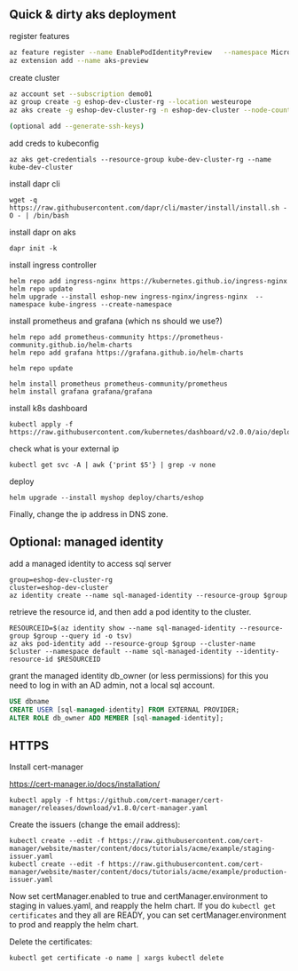 ## Quick & dirty aks deployment

register features

```sh
az feature register --name EnablePodIdentityPreview   --namespace Microsoft.ContainerService
az extension add --name aks-preview
```

create cluster
```sh
az account set --subscription demo01
az group create -g eshop-dev-cluster-rg --location westeurope
az aks create -g eshop-dev-cluster-rg -n eshop-dev-cluster --node-count 1 --location westeurope --enable-pod-identity --network-plugin azure

(optional add --generate-ssh-keys)
```

add creds to kubeconfig

```shell
az aks get-credentials --resource-group kube-dev-cluster-rg --name kube-dev-cluster  
```

install dapr cli

```shell
wget -q https://raw.githubusercontent.com/dapr/cli/master/install/install.sh -O - | /bin/bash
```

install dapr on aks

```shell
dapr init -k
```

install ingress controller

```shell
helm repo add ingress-nginx https://kubernetes.github.io/ingress-nginx
helm repo update
helm upgrade --install eshop-new ingress-nginx/ingress-nginx  --namespace kube-ingress --create-namespace
```

install prometheus and grafana (which ns should we use?)

```shell
helm repo add prometheus-community https://prometheus-community.github.io/helm-charts
helm repo add grafana https://grafana.github.io/helm-charts

helm repo update

helm install prometheus prometheus-community/prometheus
helm install grafana grafana/grafana
```

install k8s dashboard

```shell
kubectl apply -f https://raw.githubusercontent.com/kubernetes/dashboard/v2.0.0/aio/deploy/recommended.yaml
```

check what is your external ip

```shell
kubectl get svc -A | awk {'print $5'} | grep -v none
```


deploy

```shell
helm upgrade --install myshop deploy/charts/eshop 
```

Finally, change the ip address in DNS zone.

## Optional: managed identity

add a managed identity to access sql server

```shell
group=eshop-dev-cluster-rg
cluster=eshop-dev-cluster
az identity create --name sql-managed-identity --resource-group $group 
```

retrieve the resource id, and then add a pod identity to the cluster. 

```shell
RESOURCEID=$(az identity show --name sql-managed-identity --resource-group $group --query id -o tsv)
az aks pod-identity add --resource-group $group --cluster-name $cluster --namespace default --name sql-managed-identity --identity-resource-id $RESOURCEID
```

grant the managed identity db_owner (or less permissions)
for this you need to log in with an AD admin, not a local sql account.

```sql
USE dbname
CREATE USER [sql-managed-identity] FROM EXTERNAL PROVIDER;
ALTER ROLE db_owner ADD MEMBER [sql-managed-identity];
```

## HTTPS

Install cert-manager

https://cert-manager.io/docs/installation/

```shell
kubectl apply -f https://github.com/cert-manager/cert-manager/releases/download/v1.8.0/cert-manager.yaml
```

Create the issuers (change the email address):

```shell
kubectl create --edit -f https://raw.githubusercontent.com/cert-manager/website/master/content/docs/tutorials/acme/example/staging-issuer.yaml
kubectl create --edit -f https://raw.githubusercontent.com/cert-manager/website/master/content/docs/tutorials/acme/example/production-issuer.yaml
```

Now set certManager.enabled to true and certManager.environment to staging in values.yaml, and reapply the helm chart.
If you do `kubectl get certificates` and they all are READY, you can set certManager.environment to prod and reapply the helm chart.

Delete the certificates:

```shell
kubectl get certificate -o name | xargs kubectl delete

```
